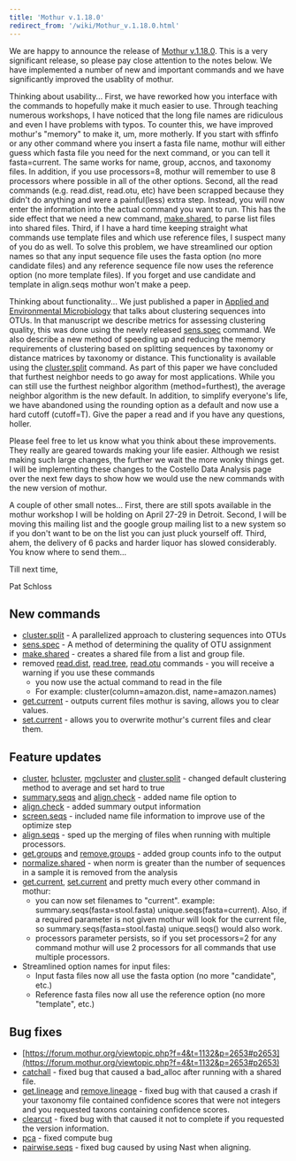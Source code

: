 ```yaml
---
title: 'Mothur v.1.18.0'
redirect_from: '/wiki/Mothur_v.1.18.0.html'
---
```

We are happy to announce the release of [Mothur
v.1.18.0](Mothur_v.1.18.0). This is a very significant
release, so please pay close attention to the notes below. We have
implemented a number of new and important commands and we have
significantly improved the usablity of mothur.

Thinking about usability\... First, we have reworked how you interface
with the commands to hopefully make it much easier to use. Through
teaching numerous workshops, I have noticed that the long file names are
ridiculous and even I have problems with typos. To counter this, we have
improved mothur\'s \"memory\" to make it, um, more motherly. If you
start with sffinfo or any other command where you insert a fasta file
name, mothur will either guess which fasta file you need for the next
command, or you can tell it fasta=current. The same works for name,
group, accnos, and taxonomy files. In addition, if you use processors=8,
mothur will remember to use 8 processors where possible in all of the
other options. Second, all the read commands (e.g. read.dist, read.otu,
etc) have been scrapped because they didn\'t do anything and were a
painful(less) extra step. Instead, you will now enter the information
into the actual command you want to run. This has the side effect that
we need a new command, [make.shared](make.shared), to parse
list files into shared files. Third, if I have a hard time keeping
straight what commands use template files and which use reference files,
I suspect many of you do as well. To solve this problem, we have
streamlined our option names so that any input sequence file uses the
fasta option (no more candidate files) and any reference sequence file
now uses the reference option (no more template files). If you forget
and use candidate and template in align.seqs mothur won\'t make a peep.

Thinking about functionality\... We just published a paper in [Applied
and Environmental
Microbiology](https://aem.asm.org/cgi/content/abstract/AEM.02810-10v1)
that talks about clustering sequences into OTUs. In that manuscript we
describe metrics for assessing clustering quality, this was done using
the newly released [sens.spec](sens.spec) command. We also
describe a new method of speeding up and reducing the memory
requirements of clustering based on splitting sequences by taxonomy or
distance matrices by taxonomy or distance. This functionality is
available using the [cluster.split](cluster.split) command.
As part of this paper we have concluded that furthest neighbor needs to
go away for most applications. While you can still use the furthest
neighbor algorithm (method=furthest), the average neighbor algorithm is
the new default. In addition, to simplify everyone\'s life, we have
abandoned using the rounding option as a default and now use a hard
cutoff (cutoff=T). Give the paper a read and if you have any questions,
holler.

Please feel free to let us know what you think about these improvements.
They really are geared towards making your life easier. Although we
resist making such large changes, the further we wait the more wonky
things get. I will be implementing these changes to the Costello Data
Analysis page over the next few days to show how we would use the new
commands with the new version of mothur.

A couple of other small notes\... First, there are still spots available
in the mothur workshop I will be holding on April 27-29 in Detroit.
Second, I will be moving this mailing list and the google group mailing
list to a new system so if you don\'t want to be on the list you can
just pluck yourself off. Third, ahem, the delivery of 6 packs and harder
liquor has slowed considerably. You know where to send them\...

Till next time,

Pat Schloss

## New commands

-   [cluster.split](cluster.split) - A parallelized approach
    to clustering sequences into OTUs
-   [sens.spec](sens.spec) - A method of determining the
    quality of OTU assignment
-   [make.shared](make.shared) - creates a shared file from a
    list and group file.
-   removed [read.dist](read.dist),
    [read.tree](read.tree), [read.otu](read.otu)
    commands - you will receive a warning if you use these commands
    -   you now use the actual command to read in the file
    -   For example: cluster(column=amazon.dist, name=amazon.names)
-   [get.current](get.current) - outputs current files mothur
    is saving, allows you to clear values.
-   [set.current](set.current) - allows you to overwrite
    mothur\'s current files and clear them.

## Feature updates

-   [cluster](cluster), [hcluster](hcluster),
    [mgcluster](mgcluster) and
    [cluster.split](cluster.split) - changed default
    clustering method to average and set hard to true
-   [summary.seqs](summary.seqs) and
    [align.check](align.check) - added name file option to
-   [align.check](align.check) - added summary output
    information
-   [screen.seqs](screen.seqs) - included name file
    information to improve use of the optimize step
-   [align.seqs](align.seqs) - sped up the merging of files
    when running with multiple processors.
-   [get.groups](get.groups) and
    [remove.groups](remove.groups) - added group counts info
    to the output
-   [normalize.shared](normalize.shared) - when norm is
    greater than the number of sequences in a sample it is removed from
    the analysis
-   [get.current](get.current),
    [set.current](set.current) and pretty much every other
    command in mothur:
    -   you can now set filenames to \"current\". example:
        summary.seqs(fasta=stool.fasta) unique.seqs(fasta=current).
        Also, if a required parameter is not given mothur will look for
        the current file, so summary.seqs(fasta=stool.fasta)
        unique.seqs() would also work.
    -   processors parameter persists, so if you set processors=2 for
        any command mothur will use 2 processors for all commands that
        use multiple processors.
-   Streamlined option names for input files:
    -   Input fasta files now all use the fasta option (no more
        \"candidate\", etc.)
    -   Reference fasta files now all use the reference option (no more
        \"template\", etc.)

## Bug fixes

-   [https://forum.mothur.org/viewtopic.php?f=4&t=1132&p=2653#p2653](https://forum.mothur.org/viewtopic.php?f=4&t=1132&p=2653#p2653)
-   [catchall](catchall) - fixed bug that caused a bad\_alloc
    after running with a shared file.
-   [get.lineage](get.lineage) and
    [remove.lineage](remove.lineage) - fixed bug with that
    caused a crash if your taxonomy file contained confidence scores
    that were not integers and you requested taxons containing
    confidence scores.
-   [clearcut](clearcut) - fixed bug with that caused it not
    to complete if you requested the version information.
-   [pca](pca) - fixed compute bug
-   [pairwise.seqs](pairwise.seqs) - fixed bug caused by
    using Nast when aligning.
